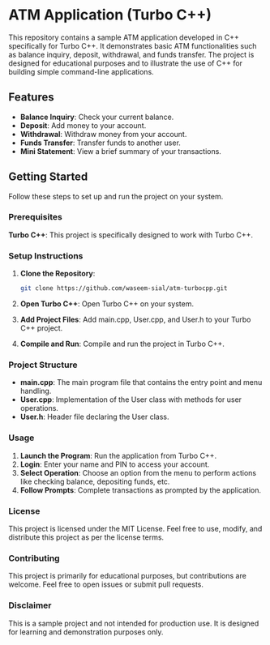 # ATM Application (Turbo C++)

This repository contains a sample ATM application developed in C++ specifically for Turbo C++. It demonstrates basic ATM functionalities such as balance inquiry, deposit, withdrawal, and funds transfer. The project is designed for educational purposes and to illustrate the use of C++ for building simple command-line applications.

## Features

- **Balance Inquiry**: Check your current balance.
- **Deposit**: Add money to your account.
- **Withdrawal**: Withdraw money from your account.
- **Funds Transfer**: Transfer funds to another user.
- **Mini Statement**: View a brief summary of your transactions.

## Getting Started

Follow these steps to set up and run the project on your system.

### Prerequisites

 **Turbo C++**: This project is specifically designed to work with Turbo C++.

### Setup Instructions

1. **Clone the Repository**:

    ```bash
   git clone https://github.com/waseem-sial/atm-turbocpp.git
2. **Open Turbo C++**:
Open Turbo C++ on your system.
3. **Add Project Files**:
Add main.cpp, User.cpp, and User.h to your Turbo C++ project.
4. **Compile and Run**:
Compile and run the project in Turbo C++.

### Project Structure

- **main.cpp**: The main program file that contains the entry point and menu handling.
- **User.cpp**: Implementation of the User class with methods for user operations.
- **User.h**: Header file declaring the User class.
  
### Usage

1. **Launch the Program**: Run the application from Turbo C++.
2. **Login**: Enter your name and PIN to access your account.
3. **Select Operation**: Choose an option from the menu to perform actions like checking balance, depositing funds, etc.
4. **Follow Prompts**: Complete transactions as prompted by the application.

### License

This project is licensed under the MIT License. Feel free to use, modify, and distribute this project as per the license terms.

### Contributing

This project is primarily for educational purposes, but contributions are welcome. Feel free to open issues or submit pull requests.

### Disclaimer

This is a sample project and not intended for production use. It is designed for learning and demonstration purposes only.
